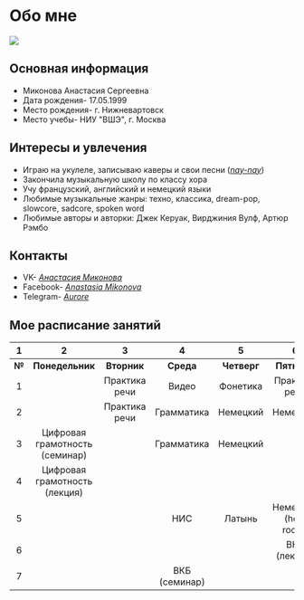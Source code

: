 # Обо мне
![](https://pp.userapi.com/c836327/v836327715/4cf75/s5vjkZvCzIc.jpg)
## Основная информация
* Миконова Анастасия Сергеевна
* Дата рождения- 17.05.1999
* Место рождения- г. Нижневартовск
* Место учебы- НИУ "ВШЭ", г. Москва
## Интересы и увлечения
* Играю на укулеле, записываю каверы и свои песни ([*nay-nay*](https://m.vk.com/naynayclub))
* Закончила музыкальную школу по классу хора
* Учу французский, английский и немецкий языки
* Любимые музыкальные жанры: техно, классика, dream-pop, slowcore, sadcore, spoken word
* Любимые авторы и авторки: Джек Керуак, Вирджиния Вулф, Артюр Рэмбо
## Контакты
* VK- [*Анастасия Миконова*](https://m.vk.com/pthtt)
* Facebook- [*Anastasia Mikonova*](https://www.facebook.com/a.mikonova)
* Telegram- [*Aurore*](https://t.me/auroredubois)
## Мое расписание занятий
1|2|3|4|5|6
:---:|:---:|:---:|:---:|:---:|:---:
**№**|**Понедельник**|**Вторник**|**Среда**|**Четверг**|**Пятница**
1||Практика речи|Видео|Фонетика|Практика речи
2||Практика речи|Грамматика|Немецкий|Немецкий
3|Цифровая грамотность (семинар)||Грамматика|Немецкий|
4|Цифровая грамотность (лекция)||||
5|||НИС|Латынь|Немецкий (help room)
6|||||ВКБ (лекция)
7|||ВКБ (семинар)||
